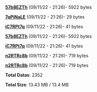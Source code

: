 [**57b8EZTh**](/data/57b8EZTh.txt) (09/11/22 - 21:26)- 5922 bytes

[**7qPiNaLE**](/data/7qPiNaLE.txt) (09/11/22 - 21:26)- 29 bytes

[**iC7RPt7q**](/data/iC7RPt7q.txt) (09/11/22 - 21:26)- 41 bytes

[**57b8EZTh**](/data/57b8EZTh.txt) (09/11/22 - 21:26)- 5922 bytes

[**iC7RPt7q**](/data/iC7RPt7q.txt) (09/11/22 - 21:26)- 41 bytes

[**n2RTRc8b**](/data/n2RTRc8b.txt) (09/11/22 - 21:26)- 719 bytes

[**n2RTRc8b**](/data/n2RTRc8b.txt) (09/11/22 - 21:26)- 719 bytes

**Total Datas**: 2352

**Total Size**: 13.43 MB / 13.4 MB